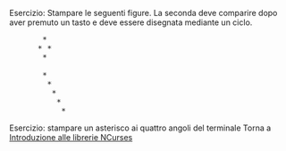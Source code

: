 


Esercizio:
Stampare le seguenti figure.
La seconda deve comparire dopo aver premuto un tasto
e deve essere disegnata mediante un ciclo.
<pre>
       *
      * *
       *

       *
        *
         *
          *
           *
</pre>

Esercizio:
stampare un asterisco ai quattro angoli del terminale
Torna a [Introduzione alle librerie NCurses](part-ii/summary.md)
